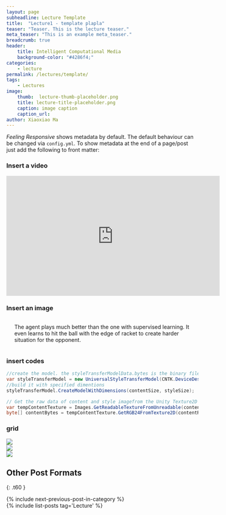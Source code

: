 ```yaml
---
layout: page
subheadline: Lecture Template
title:  "Lecture1 - template plapla"
teaser: "Teaser. This is the lecture teaser."
meta_teaser: "This is an example meta_teaser."
breadcrumb: true
header:
    title: Intelligent Computational Media
    background-color: "#4286f4;"
categories:
    - lecture
permalink: /lectures/template/
tags:
    - Lectures
image:
    thumb:  lecture-thumb-placeholder.png
    title: lecture-title-placeholder.png
    caption: image caption
    caption_url: 
author: Xiaoxiao Ma
---
```

*Feeling Responsive* shows metadata by default. The default behaviour can be changed via `config.yml`. To show metadata at the end of a page/post just add the following to front matter:
<!--more-->

### Insert a video
<div class="row text-center">
<iframe width="560" height="315" src="https://www.youtube.com/embed/0IV3TfTuNBM" frameborder="0" allow="autoplay; encrypted-media" allowfullscreen></iframe>
</div><!-- /.row -->

### Insert an image
<div class="row text-center">
	<div class="medium-8 columns t30">
       <img src="{{ site.urlimg }}unity-examples/pongRL-after-training.gif" alt="">
	   <p>The agent plays much better than the one with supervised learning. It even learns to hit the ball with the edge of racket to create harder situation for the opponent.</p>
    </div><!-- /.medium-8.columns -->
</div><!-- /.row -->

### insert codes
```csharp
//create the model. the styleTransferModelData.bytes is the binary files provided that contains all needed pretrained data of the network.
var styleTransferModel = new UniversalStyleTransferModel(CNTK.DeviceDescriptor.GPUDevice(0), styleTransferModelData.bytes);
//build it with specified dimentions
styleTransferModel.CreateModelWithDimensions(contentSize, styleSize);

// Get the raw data of content and style imagefrom the Unity Texture2D object using helper functions.
var tempContentTexture = Images.GetReadableTextureFromUnreadable(contentTexture);
byte[] contentBytes = tempContentTexture.GetRGB24FromTexture2D(contentResize);
```

### grid
<div class="row">
  <div class="small-4 columns">
      <img src="http://placehold.it/303x170/6b6351/e1dcd7&amp;text=Width+303+Pixel">
  </div>
  <div class="small-4 columns">
      <img src="http://placehold.it/303x170/e05a10/e1e75e&amp;text=Width+303+Pixel">
  </div>
  <div class="small-4 columns">
      <img src="http://placehold.it/303x170/fabb00/771e1e&amp;text=Width+303+Pixel">
  </div>
</div>


## Other Post Formats
{: .t60 }
<div id="bottom" class="row t30">
    <div class="small-12 columns">
       {% include next-previous-post-in-category %}
    </div><!-- /.small-12.columns -->
</div>
{% include list-posts tag='Lecture' %}

